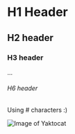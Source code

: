 # H1 Header
## H2 header
### H3 header
...
###### H6 header

Using \# characters :)

![Image of Yaktocat](https://octodex.github.com/images/yaktocat.png)
